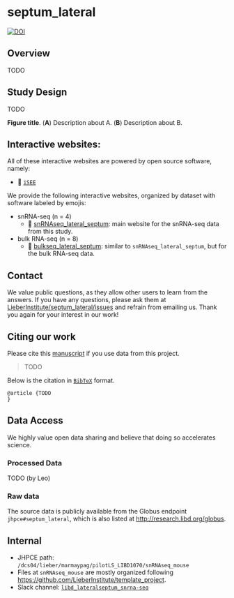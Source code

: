 septum_lateral
================

<!-- README.md is generated from README.Rmd. Please edit that file -->

[![DOI](https://zenodo.org/badge/445640720.svg)](https://zenodo.org/badge/latestdoi/445640720)

## Overview

TODO

## Study Design

TODO

<!-- <img src="http://research.libd.org/septum_lateral/img/study_overview.png" width="1000px" align="left" /> -->

**Figure title**. (**A**) Description about A. (**B**) Description about
B.

## Interactive websites:

All of these interactive websites are powered by open source software,
namely:

- 👀 [`iSEE`](https://doi.org/10.12688%2Ff1000research.14966.1)

We provide the following interactive websites, organized by dataset with
software labeled by emojis:

- snRNA-seq (n = 4)
  - 👀
    [snRNAseq_lateral_septum](https://libd.shinyapps.io/snRNAseq_lateral_septum/):
    main website for the snRNA-seq data from this study.
- bulk RNA-seq (n = 8)
  - 👀
    [bulkseq_lateral_septum](https://libd.shinyapps.io/bulkseq_lateral_septum/):
    similar to `snRNAseq_lateral_septum`, but for the bulk RNA-seq data.

## Contact

We value public questions, as they allow other users to learn from the
answers. If you have any questions, please ask them at
[LieberInstitute/septum_lateral/issues](https://github.com/LieberInstitute/septum_lateral/issues)
and refrain from emailing us. Thank you again for your interest in our
work!

## Citing our work

Please cite this [manuscript](https://doi.org/10.1101/TODO) if you use
data from this project.

> TODO

Below is the citation in [`BibTeX`](http://www.bibtex.org/) format.

    @article {TODO
    }

## Data Access

We highly value open data sharing and believe that doing so accelerates
science.

### Processed Data

TODO (by Leo)

### Raw data

The source data is publicly available from the Globus endpoint
`jhpce#septum_lateral`, which is also listed at
<http://research.libd.org/globus>.

## Internal

- JHPCE path: `/dcs04/lieber/marmaypag/pilotLS_LIBD1070/snRNAseq_mouse`
- Files at `snRNAseq_mouse` are mostly organized following
  <https://github.com/LieberInstitute/template_project>.
- Slack channel:
  [`libd_lateralseptum_snrna-seq`](https://jhu-genomics.slack.com/archives/C01KSLPCGAC)
